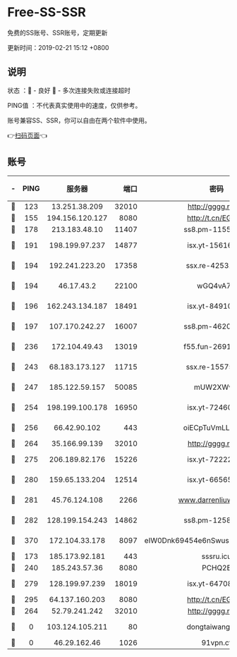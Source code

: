 # Free-SS-SSR

免费的SS账号、SSR账号，定期更新

更新时间：2019-02-21 15:12 +0800

## 说明

状态     ：🙂 - 良好 🙁 - 多次连接失败或连接超时

PING值   ：不代表真实使用中的速度，仅供参考。

账号兼容SS、SSR，你可以自由在两个软件中使用。

👉[扫码页面](https://liesauer.github.io/free-ss-ssr.github.io/)👈

## 账号

|-|PING|服务器|端口|密码|加密方式|区域|
|:----:|:----:|:-----:|-----:|:----:|:----:|:----:|
|🙂|123|13.251.38.209|32010|http://gggg.rocks|chacha20|SG|
|🙂|155|194.156.120.127|8080|http://t.cn/EGJIyrl|rc4-md5|RU|
|🙂|178|213.183.48.10|11407|ss8.pm-11550642|rc4-md5|RU|
|🙂|191|198.199.97.237|14877|isx.yt-15616961|aes-256-cfb|US|
|🙂|194|192.241.223.20|17358|ssx.re-42531129|aes-256-cfb|US|
|🙂|194|46.17.43.2|22100|wGQ4vA7D|aes-256-gcm|RU|
|🙂|196|162.243.134.187|18491|isx.yt-84910823|aes-256-cfb|US|
|🙂|197|107.170.242.27|16007|ss8.pm-46207230|aes-256-cfb|US|
|🙂|236|172.104.49.43|13019|f55.fun-26915398|aes-256-cfb|SG|
|🙂|243|68.183.173.127|11715|ssx.re-15575310|aes-256-cfb|US|
|🙂|247|185.122.59.157|50085|mUW2XWw8|aes-256-cfb|GB|
|🙂|254|198.199.100.178|16950|isx.yt-72460232|aes-256-cfb|US|
|🙂|256|66.42.90.102|443|oiECpTuVmLLxk4Ts|aes-256-cfb|US|
|🙂|264|35.166.99.139|32010|http://gggg.rocks|chacha20|US|
|🙂|275|206.189.82.176|15226|isx.yt-72222677|aes-256-cfb|SG|
|🙂|280|159.65.133.204|12514|isx.yt-66565507|aes-256-cfb|SG|
|🙂|281|45.76.124.108|2266|www.darrenliuwei.com|aes-256-cfb|AU|
|🙂|282|128.199.154.243|14862|ss8.pm-12583893|aes-256-cfb|SG|
|🙂|370|172.104.33.178|8097|eIW0Dnk69454e6nSwuspv9DmS201tQ0D|aes-256-cfb|SG|
|🙂|173|185.173.92.181|443|sssru.icu|rc4-md5|RU|
|🙂|240|185.243.57.36|8080|PCHQ2E|rc4-md5|US|
|🙂|279|128.199.97.239|18019|isx.yt-64708187|aes-256-cfb|SG|
|🙂|295|64.137.160.203|8080|http://t.cn/EGJIyrl|rc4-md5|CA|
|🙁|264|52.79.241.242|32010|http://gggg.rocks|chacha20|KR|
|🙁|0|103.124.105.211|80|dongtaiwang.com|aes-256-cfb|US|
|🙁|0|46.29.162.46|1026|91vpn.cf|rc4-md5|RU|
